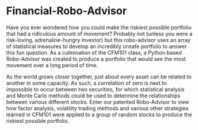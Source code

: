 # Financial-Robo-Advisor
Have you ever wondered how you could make the riskiest possible portfolio that had a ridiculous amount of movement? Probably not (unless you were a risk-loving, adrenaline-hungry investor) but this robo-advisor uses an array of statistical measures to develop an incredibly unsafe portfolio to answer this fun question. As a culmination of the CFM101 class, a Python based Robo-Advisor was created to produce a portfolio that would see the most movement over a long period of time. 

As the world grows closer together, just about every asset can be related to another in some capacity. As such, a correlation of zero is next to impossible to occur between two securities, for which statistical analysis and Monte Carlo methods could be used to determine the relationships between various different stocks. Enter our patented Robo-Advisor to view how factor analysis, volatility trading methods and various other strategies learned in CFM101 were applied to a group of random stocks to produce the riskiest possible portfolio.
